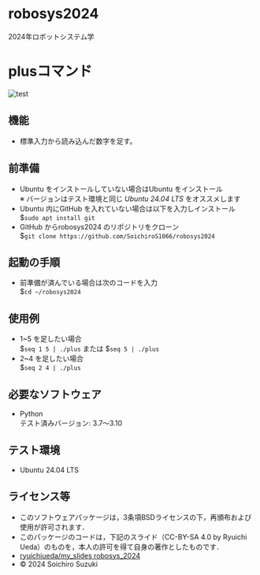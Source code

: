 # robosys2024
2024年ロボットシステム学

# plusコマンド
![test](https://github.com/SoichiroS1066/robosys2024/actions/workflows/test.yml/badge.svg)

## 機能
- 標準入力から読み込んだ数字を足す。

## 前準備
- Ubuntu をインストールしていない場合はUbuntu をインストール  
※ バージョンはテスト環境と同じ *Ubuntu 24.04 LTS* をオススメします
- Ubuntu 内にGitHub を入れていない場合は以下を入力しインストール  
$`sudo apt install git`
- GitHub からrobosys2024 のリポジトリをクローン  
$`git clone https://github.com/SoichiroS1066/robosys2024`

## 起動の手順
- 前準備が済んでいる場合は次のコードを入力  
$`cd ~/robosys2024`

## 使用例
- 1~5 を足したい場合  
$`seq 1 5 | ./plus` または $`seq 5 | ./plus`
- 2~4 を足したい場合  
$`seq 2 4 | ./plus`

## 必要なソフトウェア
- Python  
テスト済みバージョン: 3.7〜3.10

## テスト環境
- Ubuntu 24.04 LTS

## ライセンス等
- このソフトウェアパッケージは，3条項BSDライセンスの下，再頒布および使用が許可されます．
- このパッケージのコードは，下記のスライド（CC-BY-SA 4.0 by Ryuichi Ueda）のものを，本人の許可を得て自身の著作としたものです．
- [ryuichiueda/my_slides robosys_2024](https://github.com/ryuichiueda/my_slides/tree/master/robosys_2024)
- © 2024 Soichiro Suzuki
